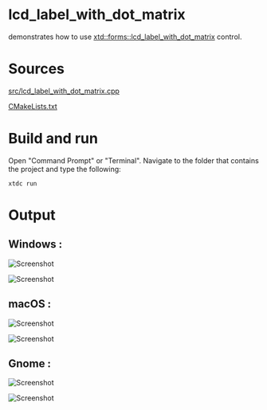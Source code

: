 # lcd_label_with_dot_matrix

demonstrates how to use [xtd::forms::lcd_label_with_dot_matrix](../../../src/xtd_forms/include/xtd/forms/lcd_label_with_dot_matrix.hpp) control.

# Sources

[src/lcd_label_with_dot_matrix.cpp](src/lcd_label_with_dot_matrix.cpp)

[CMakeLists.txt](CMakeLists.txt)

# Build and run

Open "Command Prompt" or "Terminal". Navigate to the folder that contains the project and type the following:

```shell
xtdc run
```

# Output

## Windows :

![Screenshot](../../../docs/pictures/examples/lcd_label_with_dot_matrix_w.png)

![Screenshot](../../../docs/pictures/examples/lcd_label_with_dot_matrix_wd.png)

## macOS :

![Screenshot](../../../docs/pictures/examples/lcd_label_with_dot_matrix_m.png)

![Screenshot](../../../docs/pictures/examples/lcd_label_with_dot_matrix_md.png)

## Gnome :

![Screenshot](../../../docs/pictures/examples/lcd_label_with_dot_matrix_g.png)

![Screenshot](../../../docs/pictures/examples/lcd_label_with_dot_matrix_gd.png)
